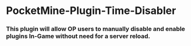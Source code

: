 # PocketMine-Plugin-Time-Disabler
### This plugin will allow OP users to manually disable and enable plugins In-Game without need for a server reload.
